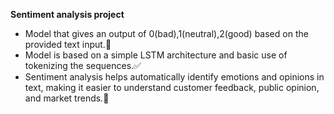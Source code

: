  **Sentiment analysis project** 
 - Model that gives an output of 0(bad),1(neutral),2(good) based on the provided text input.🔢
 - Model is based on a simple LSTM architecture and basic use of tokenizing the sequences.✅
 - Sentiment analysis helps automatically identify emotions and opinions in text, making it easier to understand customer feedback, public opinion, and market trends.📶

